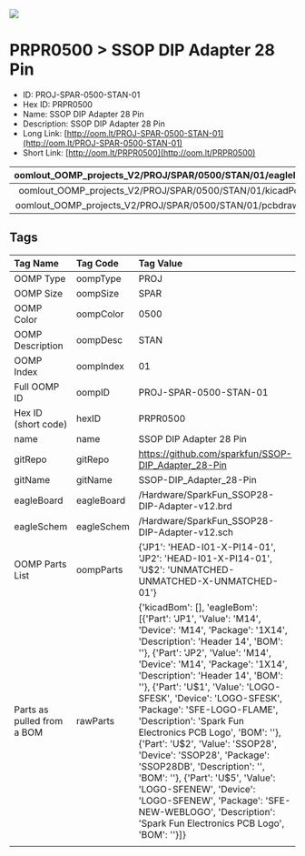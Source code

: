 


  
![][im]
# PRPR0500 > SSOP DIP Adapter 28 Pin

- ID: PROJ-SPAR-0500-STAN-01
- Hex ID: PRPR0500
- Name: SSOP DIP Adapter 28 Pin
- Description: SSOP DIP Adapter 28 Pin
- Long Link: [http://oom.lt/PROJ-SPAR-0500-STAN-01](http://oom.lt/PROJ-SPAR-0500-STAN-01)
- Short Link: [http://oom.lt/PRPR0500](http://oom.lt/PRPR0500)
  

|oomlout_OOMP_projects_V2/PROJ/SPAR/0500/STAN/01/eagleImage.png|oomlout_OOMP_projects_V2/PROJ/SPAR/0500/STAN/01/eagleSchemImage.png|oomlout_OOMP_projects_V2/PROJ/SPAR/0500/STAN/01/kicadPcb3dFront.png|oomlout_OOMP_projects_V2/PROJ/SPAR/0500/STAN/01/kicadPcb3dBack.png|
| :---: | :---: | :---: | :---: |
|oomlout_OOMP_projects_V2/PROJ/SPAR/0500/STAN/01/kicadPcb3d.png|oomlout_OOMP_projects_V2/PROJ/SPAR/0500/STAN/01/bomBack.png|oomlout_OOMP_projects_V2/PROJ/SPAR/0500/STAN/01/bomFront.png|oomlout_OOMP_projects_V2/PROJ/SPAR/0500/STAN/01/pcbdraw.svg|
|oomlout_OOMP_projects_V2/PROJ/SPAR/0500/STAN/01/pcbdrawBack.svg||||

## Tags
  

|Tag Name|Tag Code|Tag Value|
| :--- | :--- | :--- |
|OOMP Type|oompType|PROJ|
|OOMP Size|oompSize|SPAR|
|OOMP Color|oompColor|0500|
|OOMP Description|oompDesc|STAN|
|OOMP Index|oompIndex|01|
|Full OOMP ID|oompID|PROJ-SPAR-0500-STAN-01|
|Hex ID (short code)|hexID|PRPR0500|
|name|name|SSOP DIP Adapter 28 Pin|
|gitRepo|gitRepo|https://github.com/sparkfun/SSOP-DIP_Adapter_28-Pin|
|gitName|gitName|SSOP-DIP_Adapter_28-Pin|
|eagleBoard|eagleBoard|/Hardware/SparkFun_SSOP28-DIP-Adapter-v12.brd|
|eagleSchem|eagleSchem|/Hardware/SparkFun_SSOP28-DIP-Adapter-v12.sch|
|OOMP Parts List|oompParts|{'JP1': 'HEAD-I01-X-PI14-01', 'JP2': 'HEAD-I01-X-PI14-01', 'U$2': 'UNMATCHED-UNMATCHED-X-UNMATCHED-01'}|
|Parts as pulled from a BOM|rawParts|{'kicadBom': [], 'eagleBom': [{'Part': 'JP1', 'Value': 'M14', 'Device': 'M14', 'Package': '1X14', 'Description': 'Header 14', 'BOM': ''}, {'Part': 'JP2', 'Value': 'M14', 'Device': 'M14', 'Package': '1X14', 'Description': 'Header 14', 'BOM': ''}, {'Part': 'U$1', 'Value': 'LOGO-SFESK', 'Device': 'LOGO-SFESK', 'Package': 'SFE-LOGO-FLAME', 'Description': 'Spark Fun Electronics PCB Logo', 'BOM': ''}, {'Part': 'U$2', 'Value': 'SSOP28', 'Device': 'SSOP28', 'Package': 'SSOP28DB', 'Description': '', 'BOM': ''}, {'Part': 'U$5', 'Value': 'LOGO-SFENEW', 'Device': 'LOGO-SFENEW', 'Package': 'SFE-NEW-WEBLOGO', 'Description': 'Spark Fun Electronics PCB Logo', 'BOM': ''}]}|
||||



[im]: PROJ/SPAR/0500/STAN/01/kicadPcb3d_450.png
